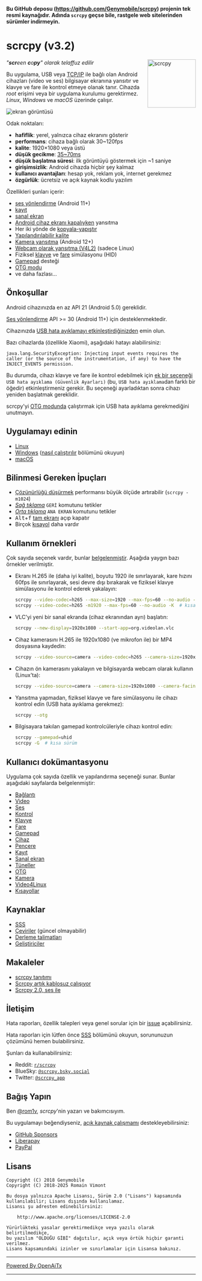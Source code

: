 **Bu GitHub deposu (<https://github.com/Genymobile/scrcpy>) projenin tek resmi
kaynağıdır. Adında `scrcpy` geçse bile, rastgele web sitelerinden sürümler
indirmeyin.**

# scrcpy (v3.2)

<img src="app/data/icon.svg" width="128" height="128" alt="scrcpy" align="right" />

_"**scr**een **c**o**py**" olarak telaffuz edilir_

Bu uygulama, USB veya [TCP/IP](doc/connection.md#tcpip-wireless) ile bağlı olan Android cihazları (video ve ses) bilgisayar ekranına yansıtır ve klavye ve fare ile kontrol etmeye olanak tanır. Cihazda _root_ erişimi veya bir uygulama kurulumu gerektirmez. _Linux_, _Windows_ ve _macOS_ üzerinde çalışır.

![ekran görüntüsü](assets/screenshot-debian-600.jpg)

Odak noktaları:

 - **hafiflik**: yerel, yalnızca cihaz ekranını gösterir
 - **performans**: cihaza bağlı olarak 30~120fps
 - **kalite**: 1920×1080 veya üstü
 - **düşük gecikme**: [35~70ms][lowlatency]
 - **düşük başlatma süresi**: ilk görüntüyü göstermek için ~1 saniye
 - **girişimsizlik**: Android cihazda hiçbir şey kalmaz
 - **kullanıcı avantajları**: hesap yok, reklam yok, internet gerekmez
 - **özgürlük**: ücretsiz ve açık kaynak kodlu yazılım

[lowlatency]: https://github.com/Genymobile/scrcpy/pull/646

Özellikleri şunları içerir:
 - [ses yönlendirme](doc/audio.md) (Android 11+)
 - [kayıt](doc/recording.md)
 - [sanal ekran](doc/virtual_display.md)
 - [Android cihaz ekranı kapalıyken](doc/device.md#turn-screen-off) yansıtma
 - Her iki yönde de [kopyala-yapıştır](doc/control.md#copy-paste)
 - [Yapılandırılabilir kalite](doc/video.md)
 - [Kamera yansıtma](doc/camera.md) (Android 12+)
 - [Webcam olarak yansıtma (V4L2)](doc/v4l2.md) (sadece Linux)
 - Fiziksel [klavye][hid-keyboard] ve [fare][hid-mouse] simülasyonu (HID)
 - [Gamepad](doc/gamepad.md) desteği
 - [OTG modu](doc/otg.md)
 - ve daha fazlası…

[hid-keyboard]: doc/keyboard.md#physical-keyboard-simulation
[hid-mouse]: doc/mouse.md#physical-mouse-simulation

## Önkoşullar

Android cihazınızda en az API 21 (Android 5.0) gereklidir.

[Ses yönlendirme](doc/audio.md) API >= 30 (Android 11+) için desteklenmektedir.

Cihazınızda [USB hata ayıklamayı etkinleştirdiğinizden][enable-adb] emin olun.

[enable-adb]: https://developer.android.com/studio/debug/dev-options#enable

Bazı cihazlarda (özellikle Xiaomi), aşağıdaki hatayı alabilirsiniz:

```
java.lang.SecurityException: Injecting input events requires the caller (or the source of the instrumentation, if any) to have the INJECT_EVENTS permission.
```

Bu durumda, cihazı klavye ve fare ile kontrol edebilmek için [ek bir seçeneği][control] `USB hata ayıklama (Güvenlik Ayarları)` (bu, `USB hata ayıklama`dan farklı bir öğedir) etkinleştirmeniz gerekir. Bu seçeneği ayarladıktan sonra cihazı yeniden başlatmak gereklidir.

[control]: https://github.com/Genymobile/scrcpy/issues/70#issuecomment-373286323

scrcpy'yi [OTG modunda](doc/otg.md) çalıştırmak için USB hata ayıklama gerekmediğini unutmayın.

## Uygulamayı edinin

 - [Linux](doc/linux.md)
 - [Windows](doc/windows.md) ([nasıl çalıştırılır](doc/windows.md#run) bölümünü okuyun)
 - [macOS](doc/macos.md)

## Bilinmesi Gereken İpuçları

 - [Çözünürlüğü düşürmek](doc/video.md#size) performansı büyük ölçüde artırabilir
   (`scrcpy -m1024`)
 - [_Sağ tıklama_](doc/mouse.md#mouse-bindings) `GERİ` komutunu tetikler
 - [_Orta tıklama_](doc/mouse.md#mouse-bindings) `ANA EKRAN` komutunu tetikler
 - <kbd>Alt</kbd>+<kbd>f</kbd> [tam ekranı](doc/window.md#fullscreen) açıp kapatır
 - Birçok [kısayol](doc/shortcuts.md) daha vardır

## Kullanım örnekleri

Çok sayıda seçenek vardır, bunlar [belgelenmiştir](#user-documentation). Aşağıda yaygın bazı örnekler verilmiştir.

 - Ekranı H.265 ile (daha iyi kalite), boyutu 1920 ile sınırlayarak, kare hızını 60fps ile sınırlayarak, sesi devre dışı bırakarak ve fiziksel klavye simülasyonu ile kontrol ederek yakalayın:

    ```bash
    scrcpy --video-codec=h265 --max-size=1920 --max-fps=60 --no-audio --keyboard=uhid
    scrcpy --video-codec=h265 -m1920 --max-fps=60 --no-audio -K  # kısa sürüm
    ```

 - VLC'yi yeni bir sanal ekranda (cihaz ekranından ayrı) başlatın:

    ```bash
    scrcpy --new-display=1920x1080 --start-app=org.videolan.vlc
    ```

 - Cihaz kamerasını H.265 ile 1920x1080 (ve mikrofon ile) bir MP4 dosyasına kaydedin:

    ```bash
    scrcpy --video-source=camera --video-codec=h265 --camera-size=1920x1080 --record=file.mp4
    ```

 - Cihazın ön kamerasını yakalayın ve bilgisayarda webcam olarak kullanın (Linux'ta):

    ```bash
    scrcpy --video-source=camera --camera-size=1920x1080 --camera-facing=front --v4l2-sink=/dev/video2 --no-playback
    ```

 - Yansıtma yapmadan, fiziksel klavye ve fare simülasyonu ile cihazı kontrol edin (USB hata ayıklama gerekmez):

    ```bash
    scrcpy --otg
    ```

 - Bilgisayara takılan gamepad kontrolcüleriyle cihazı kontrol edin:

    ```bash
    scrcpy --gamepad=uhid
    scrcpy -G  # kısa sürüm
    ```

## Kullanıcı dokümantasyonu

Uygulama çok sayıda özellik ve yapılandırma seçeneği sunar. Bunlar aşağıdaki sayfalarda belgelenmiştir:

 - [Bağlantı](doc/connection.md)
 - [Video](doc/video.md)
 - [Ses](doc/audio.md)
 - [Kontrol](doc/control.md)
 - [Klavye](doc/keyboard.md)
 - [Fare](doc/mouse.md)
 - [Gamepad](doc/gamepad.md)
 - [Cihaz](doc/device.md)
 - [Pencere](doc/window.md)
 - [Kayıt](doc/recording.md)
 - [Sanal ekran](doc/virtual_display.md)
 - [Tüneller](doc/tunnels.md)
 - [OTG](doc/otg.md)
 - [Kamera](doc/camera.md)
 - [Video4Linux](doc/v4l2.md)
 - [Kısayollar](doc/shortcuts.md)

## Kaynaklar

 - [SSS](FAQ.md)
 - [Çeviriler][wiki] (güncel olmayabilir)
 - [Derleme talimatları](doc/build.md)
 - [Geliştiriciler](doc/develop.md)

[wiki]: https://github.com/Genymobile/scrcpy/wiki

## Makaleler

- [scrcpy tanıtımı][article-intro]
- [Scrcpy artık kablosuz çalışıyor][article-tcpip]
- [Scrcpy 2.0, ses ile][article-scrcpy2]

[article-intro]: https://blog.rom1v.com/2018/03/introducing-scrcpy/
[article-tcpip]: https://www.genymotion.com/blog/open-source-project-scrcpy-now-works-wirelessly/
[article-scrcpy2]: https://blog.rom1v.com/2023/03/scrcpy-2-0-with-audio/

## İletişim

Hata raporları, özellik talepleri veya genel sorular için bir [issue] açabilirsiniz.

Hata raporları için lütfen önce [SSS](FAQ.md) bölümünü okuyun, sorununuzun çözümünü hemen bulabilirsiniz.

[issue]: https://github.com/Genymobile/scrcpy/issues

Şunları da kullanabilirsiniz:

 - Reddit: [`r/scrcpy`](https://www.reddit.com/r/scrcpy)
 - BlueSky: [`@scrcpy.bsky.social`](https://bsky.app/profile/scrcpy.bsky.social)
 - Twitter: [`@scrcpy_app`](https://twitter.com/scrcpy_app)

## Bağış Yapın

Ben [@rom1v](https://github.com/rom1v), _scrcpy_'nin yazarı ve bakımcısıyım.

Bu uygulamayı beğendiyseniz, [açık kaynak çalışmamı][donate] destekleyebilirsiniz:
 - [GitHub Sponsors](https://github.com/sponsors/rom1v)
 - [Liberapay](https://liberapay.com/rom1v/)
 - [PayPal](https://paypal.me/rom2v)

[donate]: https://blog.rom1v.com/about/#support-my-open-source-work

## Lisans

    Copyright (C) 2018 Genymobile
    Copyright (C) 2018-2025 Romain Vimont

    Bu dosya yalnızca Apache Lisansı, Sürüm 2.0 ("Lisans") kapsamında
    kullanılabilir; Lisans dışında kullanılamaz.
    Lisansı şu adresten edinebilirsiniz:

        http://www.apache.org/licenses/LICENSE-2.0

    Yürürlükteki yasalar gerektirmedikçe veya yazılı olarak belirtilmedikçe,
    bu yazılım "OLDUĞU GİBİ" dağıtılır, açık veya örtük hiçbir garanti verilmez.
    Lisans kapsamındaki izinler ve sınırlamalar için Lisansa bakınız.

---

[Powered By OpenAiTx](https://github.com/OpenAiTx/OpenAiTx)

---